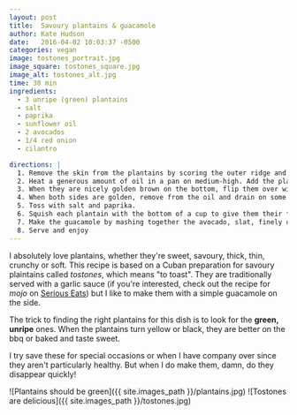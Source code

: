 ```yaml
---
layout: post
title:  Savoury plantains & guacamole
author: Kate Hudson
date:   2016-04-02 10:03:37 -0500
categories: vegan
image: tostones_portrait.jpg
image_square: tostones_square.jpg
image_alt: tostones_alt.jpg
time: 30 min
ingredients:
  - 3 unripe (green) plantains
  - salt
  - paprika
  - sunflower oil
  - 2 avocados
  - 1/4 red onion
  - cilantro

directions: |
  1. Remove the skin from the plantains by scoring the outer ridge and peeling away the skin (this takes some practice).  Chop them into slices, about 1 centimetre thick. The thinner they are, the faster they cook.
  2. Heat a generous amount of oil in a pan on medium-high. Add the plantains to the pan.
  3. When they are nicely golden brown on the bottom, flip them over with some tongs.
  4. When both sides are golden, remove from the oil and drain on some paper towels.
  5. Toss with salt and paprika.
  6. Squish each plantain with the bottom of a cup to give them their flattened shape. Don't squish too hard!
  7. Make the guacamole by mashing together the avocado, slat, finely chopped red onion, and chopped cilantro.
  8. Serve and enjoy
---
```


I absolutely love plantains, whether they're sweet, savoury, thick, thin, crunchy or soft. This recipe is based on a Cuban preparation for savoury plaintains called *tostones*, which means "to toast". They are traditionally served with a garlic sauce (if you're interested, check out the recipe for *mojo* on [Serious Eats](http://www.seriouseats.com/recipes/2011/06/sauced-mojo-sauce-condiments-recipe.html)) but I like to make them with a simple guacamole on the side.

The trick to finding the right plantains for this dish is to look for the **green, unripe** ones. When the plantains turn yellow or black, they are better on the bbq or baked and taste sweet.

I try save these for special occasions or when I have company over since they aren't particularly healthy. But when I do make them, damn, do they disappear quickly!

![Plantains should be green]({{ site.images_path }}/plantains.jpg)
![Tostones are delicious]({{ site.images_path }}/tostones.jpg)
